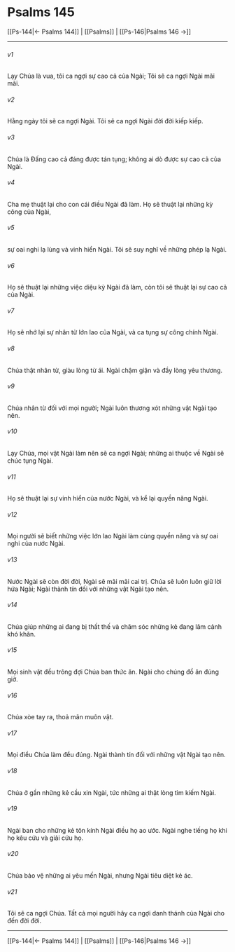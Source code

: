 # Psalms 145

[[Ps-144|← Psalms 144]] | [[Psalms]] | [[Ps-146|Psalms 146 →]]
***



###### v1 
Lạy Chúa là vua, tôi ca ngợi sự cao cả của Ngài; Tôi sẽ ca ngợi Ngài mãi mãi. 

###### v2 
Hằng ngày tôi sẽ ca ngợi Ngài. Tôi sẽ ca ngợi Ngài đời đời kiếp kiếp. 

###### v3 
Chúa là Đấng cao cả đáng được tán tụng; không ai dò được sự cao cả của Ngài. 

###### v4 
Cha mẹ thuật lại cho con cái điều Ngài đã làm. Họ sẽ thuật lại những kỳ công của Ngài, 

###### v5 
sự oai nghi lạ lùng và vinh hiển Ngài. Tôi sẽ suy nghĩ về những phép lạ Ngài. 

###### v6 
Họ sẽ thuật lại những việc diệu kỳ Ngài đã làm, còn tôi sẽ thuật lại sự cao cả của Ngài. 

###### v7 
Họ sẽ nhớ lại sự nhân từ lớn lao của Ngài, và ca tụng sự công chính Ngài. 

###### v8 
Chúa thật nhân từ, giàu lòng từ ái. Ngài chậm giận và đầy lòng yêu thương. 

###### v9 
Chúa nhân từ đối với mọi người; Ngài luôn thương xót những vật Ngài tạo nên. 

###### v10 
Lạy Chúa, mọi vật Ngài làm nên sẽ ca ngợi Ngài; những ai thuộc về Ngài sẽ chúc tụng Ngài. 

###### v11 
Họ sẽ thuật lại sự vinh hiển của nước Ngài, và kể lại quyền năng Ngài. 

###### v12 
Mọi người sẽ biết những việc lớn lao Ngài làm cùng quyền năng và sự oai nghi của nước Ngài. 

###### v13 
Nước Ngài sẽ còn đời đời, Ngài sẽ mãi mãi cai trị. Chúa sẽ luôn luôn giữ lời hứa Ngài; Ngài thành tín đối với những vật Ngài tạo nên. 

###### v14 
Chúa giúp những ai đang bị thất thế và chăm sóc những kẻ đang lâm cảnh khó khăn. 

###### v15 
Mọi sinh vật đều trông đợi Chúa ban thức ăn. Ngài cho chúng đồ ăn đúng giờ. 

###### v16 
Chúa xòe tay ra, thoả mãn muôn vật. 

###### v17 
Mọi điều Chúa làm đều đúng. Ngài thành tín đối với những vật Ngài tạo nên. 

###### v18 
Chúa ở gần những kẻ cầu xin Ngài, tức những ai thật lòng tìm kiếm Ngài. 

###### v19 
Ngài ban cho những kẻ tôn kính Ngài điều họ ao ước. Ngài nghe tiếng họ khi họ kêu cứu và giải cứu họ. 

###### v20 
Chúa bảo vệ những ai yêu mến Ngài, nhưng Ngài tiêu diệt kẻ ác. 

###### v21 
Tôi sẽ ca ngợi Chúa. Tất cả mọi người hãy ca ngợi danh thánh của Ngài cho đến đời đời.

***
[[Ps-144|← Psalms 144]] | [[Psalms]] | [[Ps-146|Psalms 146 →]]
